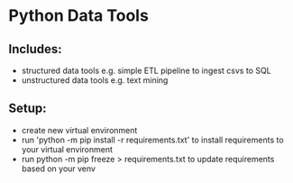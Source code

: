 # Python Data Tools

## Includes:

- structured data tools e.g. simple ETL pipeline to ingest csvs to SQL
- unstructured data tools e.g. text mining

## Setup:

- create new virtual environment
- run 'python -m pip install -r requirements.txt' to install requirements to your virtual environment
- run python -m pip freeze > requirements.txt to update requirements based on your venv
